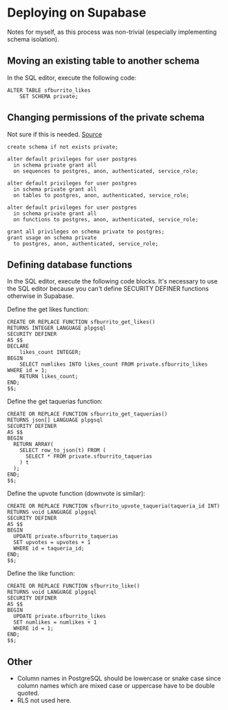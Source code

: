 # Deploying on Supabase

Notes for myself, as this process was non-trivial (especially implementing
schema isolation).

## Moving an existing table to another schema

In the SQL editor, execute the following code:
```
ALTER TABLE sfburrito_likes
    SET SCHEMA private;
```

## Changing permissions of the private schema

Not sure if this is needed.
[Source](https://gal.hagever.com/posts/multiple-schemas-in-supabase)

```
create schema if not exists private;

alter default privileges for user postgres
  in schema private grant all
  on sequences to postgres, anon, authenticated, service_role;

alter default privileges for user postgres
  in schema private grant all
  on tables to postgres, anon, authenticated, service_role;

alter default privileges for user postgres
  in schema private grant all
  on functions to postgres, anon, authenticated, service_role;

grant all privileges on schema private to postgres;
grant usage on schema private
  to postgres, anon, authenticated, service_role;
```

## Defining database functions

In the SQL editor, execute the following code blocks. It's necessary to use the
SQL editor because you can't define SECURITY DEFINER functions otherwise in
Supabase.

Define the get likes function:
```
CREATE OR REPLACE FUNCTION sfburrito_get_likes()
RETURNS INTEGER LANGUAGE plpgsql
SECURITY DEFINER
AS $$
DECLARE
    likes_count INTEGER;
BEGIN
    SELECT numlikes INTO likes_count FROM private.sfburrito_likes WHERE id = 1;
    RETURN likes_count;
END;
$$;
```

Define the get taquerias function:
```
CREATE OR REPLACE FUNCTION sfburrito_get_taquerias()
RETURNS json[] LANGUAGE plpgsql
SECURITY DEFINER
AS $$
BEGIN
  RETURN ARRAY(
    SELECT row_to_json(t) FROM (
      SELECT * FROM private.sfburrito_taquerias
    ) t
  );
END;
$$;
```

Define the upvote function (downvote is similar):
```
CREATE OR REPLACE FUNCTION sfburrito_upvote_taqueria(taqueria_id INT)
RETURNS void LANGUAGE plpgsql
SECURITY DEFINER
AS $$
BEGIN
  UPDATE private.sfburrito_taquerias
  SET upvotes = upvotes + 1
  WHERE id = taqueria_id;
END;
$$;
```

Define the like function:
```
CREATE OR REPLACE FUNCTION sfburrito_like()
RETURNS void LANGUAGE plpgsql
SECURITY DEFINER
AS $$
BEGIN
  UPDATE private.sfburrito_likes
  SET numlikes = numlikes + 1
  WHERE id = 1;
END;
$$;
```

## Other

* Column names in PostgreSQL should be lowercase or snake case since column
  names which are mixed case or uppercase have to be double quoted.
* RLS not used here.
